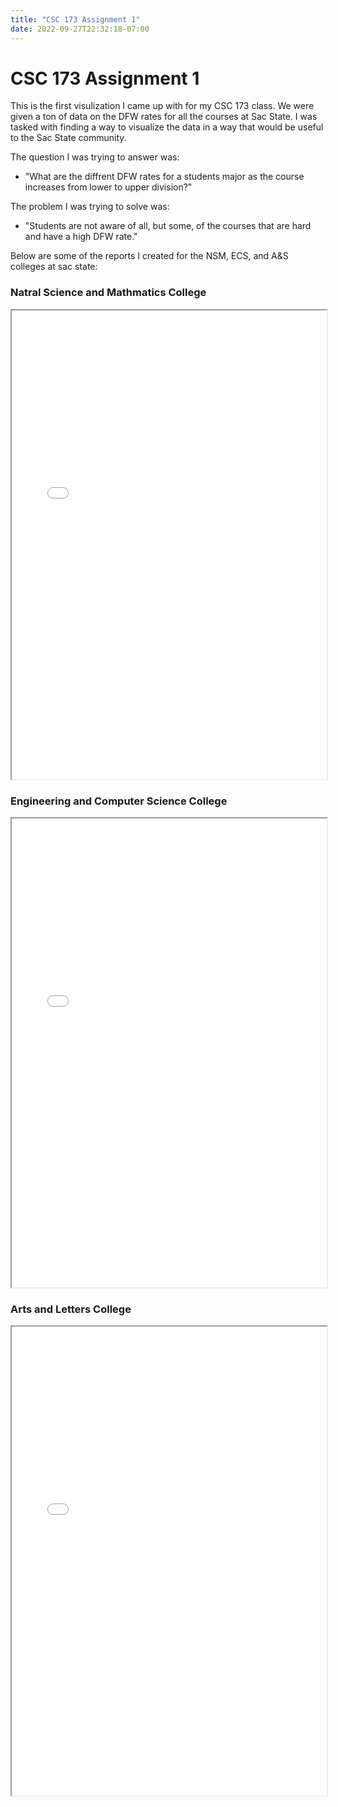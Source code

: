 ```yaml
---
title: "CSC 173 Assignment 1"
date: 2022-09-27T22:32:18-07:00
---
```


# CSC 173 Assignment 1

This is the first visulization I came up with for my CSC 173 class. We were given a ton of data on the DFW rates for all the courses at Sac State. I was tasked with finding a way to visualize the data in a way that would be useful to the Sac State community.

The question I was trying to answer was: 
- "What are the diffrent DFW rates for a students major as the course increases from lower to upper division?"

The problem I was trying to solve was: 
- "Students are not aware of all, but some, of the courses that are hard and have a high DFW rate."

Below are some of the reports I created for the NSM, ECS, and A&S colleges at sac state:

### Natral Science and Mathmatics College
<iframe src="/reports/DFW for Natral Science and Mathmatics College.html" width="100%" height="750px"></iframe>

### Engineering and Computer Science College
<iframe src="/reports/DFW for Engineering College.html" width="100%" height="750px"></iframe>

### Arts and Letters College
<iframe src="/reports/DFW for Arts and Letters College.html" width="100%" height="750px"></iframe>